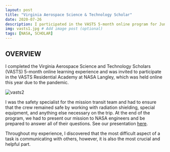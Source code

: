 ```yaml
---
layout: post
title: "Virginia Aerospace Science & Technology Scholar"
date: 2020-07-26
description: I participated in the VASTS 5-month online program for Juniors & Seniors.  Based on performance, I was selected to attend a seven-day residential summer academy at NASA Langley Research Center in Hampton, Va., where students are immersed in NASA-related research through interaction with scientists, engineers and technologists.  # Add post description (optional)
img: vasts1.jpg # Add image post (optional)
tags: [NASA, SCHOLAR]
---
```


## OVERVIEW

I completed the Virginia Aerospace Science and Technology Scholars (VASTS) 5-month online learning experience and was invited to participate in the VASTS Residential Academy at NASA Langley, which was held online this year due to the pandemic. 

![vasts2](http://natgrrl.github.io/assets/img/vasts2.jpg)

I was the safety specialist for the mission transit team and had to ensure that the crew remained safe by working with radiation shielding, special equipment, and anything else necessary on the trip.  At the end of the program, we had to present our mission to NASA engineers and be prepared to answer all of their questions. See our presentation [here](http://natgrrl.github.io/assets/VASTSSlideshow.pdf).

Throughout my experience, I discovered that the most difficult aspect of a task is communicating with others, however, it is also the most crucial and helpful part.






